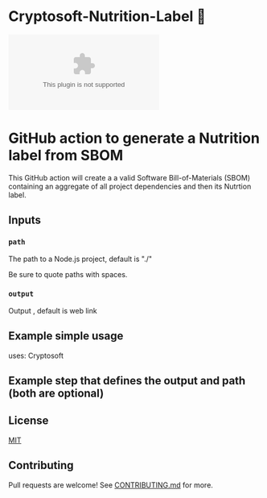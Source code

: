 # Cryptosoft-Nutrition-Label 🚀

[![Website](https://img.shields.io/badge/https://-sbom.cryptosoft.com)](https://sbom.cryptosoft.com)



# GitHub action to generate a Nutrition label from SBOM

This GitHub action will create a a valid Software Bill-of-Materials (SBOM) containing an aggregate of all project dependencies and then its Nutrtion label.


## Inputs

### `path`

The path to a Node.js project, default is "./"

Be sure to quote paths with spaces.

### `output`

Output , default is web link

## Example simple usage


uses: Cryptosoft

## Example step that defines the output and path (both are optional)







## License

[MIT](LICENSE.md)

## Contributing

Pull requests are welcome! See [CONTRIBUTING.md](CONTRIBUTING.md) for more.

